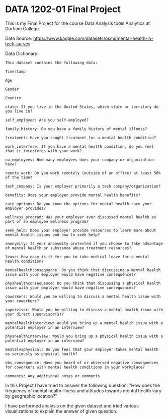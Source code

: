 # DATA 1202-01 Final Project
 This is my Final Project for the course Data Analysis tools Analytics at Durham College.

Data Source: https://www.kaggle.com/datasets/osmi/mental-health-in-tech-survey

Data Dictionary:

    This dataset contains the following data:

    Timestamp

    Age

    Gender

    Country

    state: If you live in the United States, which state or territory do you live in?

    self_employed: Are you self-employed?

    family_history: Do you have a family history of mental illness?

    treatment: Have you sought treatment for a mental health condition?

    work_interfere: If you have a mental health condition, do you feel that it interferes with your work?

    no_employees: How many employees does your company or organization have?

    remote_work: Do you work remotely (outside of an office) at least 50% of the time?

    tech_company: Is your employer primarily a tech company/organization?

    benefits: Does your employer provide mental health benefits?

    care_options: Do you know the options for mental health care your employer provides?

    wellness_program: Has your employer ever discussed mental health as part of an employee wellness program?

    seek_help: Does your employer provide resources to learn more about mental health issues and how to seek help?

    anonymity: Is your anonymity protected if you choose to take advantage of mental health or substance abuse treatment resources?

    leave: How easy is it for you to take medical leave for a mental health condition?

    mentalhealthconsequence: Do you think that discussing a mental health issue with your employer would have negative consequences?

    physhealthconsequence: Do you think that discussing a physical health issue with your employer would have negative consequences?

    coworkers: Would you be willing to discuss a mental health issue with your coworkers?

    supervisor: Would you be willing to discuss a mental health issue with your direct supervisor(s)?

    mentalhealthinterview: Would you bring up a mental health issue with a potential employer in an interview?

    physhealthinterview: Would you bring up a physical health issue with a potential employer in an interview?

    mentalvsphysical: Do you feel that your employer takes mental health as seriously as physical health?

    obs_consequence: Have you heard of or observed negative consequences for coworkers with mental health conditions in your workplace?

    comments: Any additional notes or comments



In this Project I have tried to answer the following question:
    "How does the frequency of mental health illness and attitudes towards mental health vary by geographic location?"

I have performed analysis on the given dataset and tried various visualizations to explain the answer of given question.

